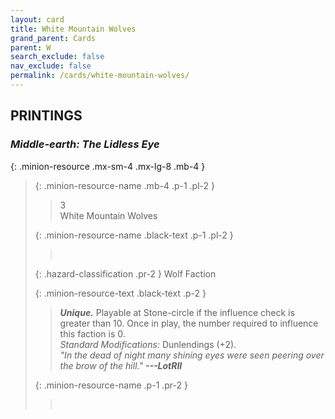 ```yaml
---
layout: card
title: White Mountain Wolves
grand_parent: Cards
parent: W
search_exclude: false
nav_exclude: false
permalink: /cards/white-mountain-wolves/
---
```


## PRINTINGS


### _Middle-earth: The Lidless Eye_

{: .minion-resource .mx-sm-4 .mx-lg-8 .mb-4 }
> {: .minion-resource-name .mb-4 .p-1 .pl-2 }
> > <div class="hazard-mp">3</div>
> > <div class="card-name">White Mountain Wolves</div>
>
> {: .minion-resource-name .black-text .p-1 .pl-2 }
> > &nbsp;
>
> {: .hazard-classification .pr-2 }
> Wolf Faction
>
> {: .minion-resource-text .black-text .p-2 }
> > _**Unique.**_ Playable at Stone-circle if the influence check is greater than 10. Once in play, the number required to influence this faction is 0. <br>_Standard Modifications:_ Dunlendings (+2). <br>_"In the dead of night many shining eyes were seen peering over the brow of the hill."_ ***---LotRII***  
> 
> {: .minion-resource-name .p-1 .pr-2 }
> > <div class="card-shield"></div>
> > <div class="card-corruption-white">&nbsp;</div>

